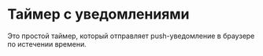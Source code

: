 # Таймер с уведомлениями

   Это простой таймер, который отправляет push-уведомление в браузере по истечении времени.
